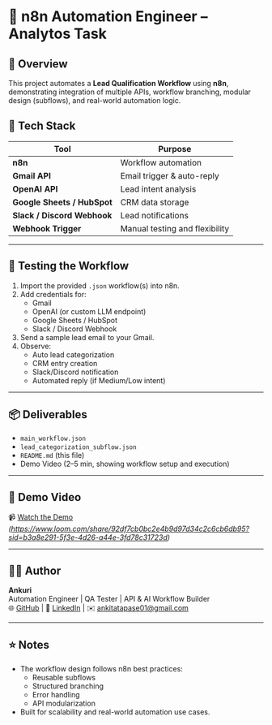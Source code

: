 # 🚀 n8n Automation Engineer – Analytos Task

## 📘 Overview
This project automates a **Lead Qualification Workflow** using **n8n**, demonstrating integration of multiple APIs, workflow branching, modular design (subflows), and real-world automation logic.

## 🧠 Tech Stack
| Tool | Purpose |
|------|----------|
| **n8n** | Workflow automation |
| **Gmail API** | Email trigger & auto-reply |
| **OpenAI API** | Lead intent analysis |
| **Google Sheets / HubSpot** | CRM data storage |
| **Slack / Discord Webhook** | Lead notifications |
| **Webhook Trigger** | Manual testing and flexibility |

---

## 🧪 Testing the Workflow
1. Import the provided `.json` workflow(s) into n8n.
2. Add credentials for:
   - Gmail  
   - OpenAI (or custom LLM endpoint)  
   - Google Sheets / HubSpot  
   - Slack / Discord Webhook
3. Send a sample lead email to your Gmail.
4. Observe:
   - Auto lead categorization  
   - CRM entry creation  
   - Slack/Discord notification  
   - Automated reply (if Medium/Low intent)

---

## 📦 Deliverables
- `main_workflow.json`  
- `lead_categorization_subflow.json`  
- `README.md` (this file)  
- Demo Video (2–5 min, showing workflow setup and execution)

---

## 🎥 Demo Video
📹 [Watch the Demo](#) *(https://www.loom.com/share/92df7cb0bc2e4b9d97d34c2c6cb6db95?sid=b3a8e291-5f3e-4d26-a44e-3fd78c31723d)*

---

## 👩‍💻 Author
**Ankuri**  
Automation Engineer | QA Tester | API & AI Workflow Builder  
🌐 [GitHub](https://github.com/) | 💼 [LinkedIn](https://www.linkedin.com/in/ankita-tapase-b30209222/) | ✉️ ankitatapase01@gmail.com

---

## ⭐ Notes
- The workflow design follows n8n best practices:
  - Reusable subflows  
  - Structured branching  
  - Error handling  
  - API modularization  
- Built for scalability and real-world automation use cases.

